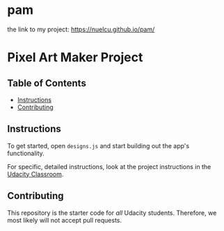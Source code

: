 # pam
the link to my project: https://nuelcu.github.io/pam/

# Pixel Art Maker Project

## Table of Contents

* [Instructions](#instructions)
* [Contributing](#contributing)

## Instructions


To get started, open `designs.js` and start building out the app's functionality.

For specific, detailed instructions, look at the project instructions in the [Udacity Classroom](https://classroom.udacity.com/me).

## Contributing

This repository is the starter code for _all_ Udacity students. Therefore, we most likely will not accept pull requests.
